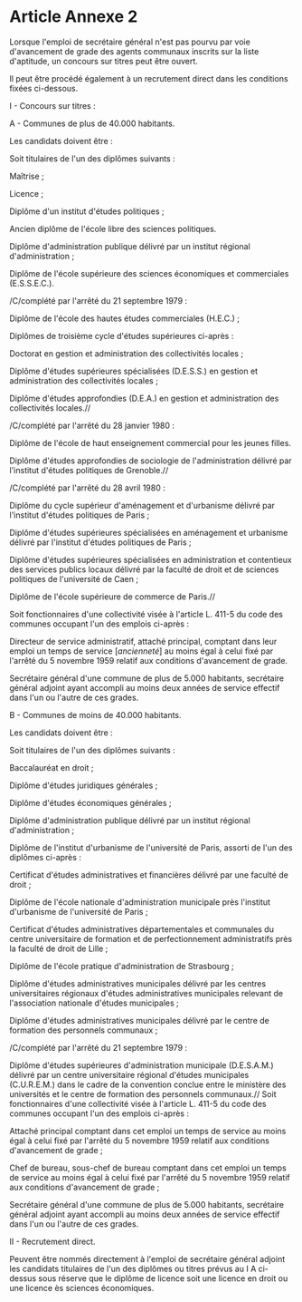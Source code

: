 # Article Annexe 2

Lorsque l'emploi de secrétaire général n'est pas pourvu par voie d'avancement de grade des agents communaux inscrits sur la liste d'aptitude, un concours sur titres peut être ouvert.

Il peut être procédé également à un recrutement direct dans les conditions fixées ci-dessous.

I - Concours sur titres :

A - Communes de plus de 40.000 habitants.

Les candidats doivent être :

Soit titulaires de l'un des diplômes suivants :

Maîtrise ;

Licence ;

Diplôme d'un institut d'études politiques ;

Ancien diplôme de l'école libre des sciences politiques.

Diplôme d'administration publique délivré par un institut régional d'administration ;

Diplôme de l'école supérieure des sciences économiques et commerciales (E.S.S.E.C.).

/C/complété par l'arrêté du 21 septembre 1979 :

Diplôme de l'école des hautes études commerciales (H.E.C.) ;

Diplômes de troisième cycle d'études supérieures ci-après :

Doctorat en gestion et administration des collectivités locales ;

Diplôme d'études supérieures spécialisées (D.E.S.S.) en gestion et administration des collectivités locales ;

Diplôme d'études approfondies (D.E.A.) en gestion et administration des collectivités locales.//

/C/complété par l'arrêté du 28 janvier 1980 :

Diplôme de l'école de haut enseignement commercial pour les jeunes filles.

Diplôme d'études approfondies de sociologie de l'administration délivré par l'institut d'études politiques de Grenoble.//

/C/complété par l'arrêté du 28 avril 1980 :

Diplôme du cycle supérieur d'aménagement et d'urbanisme délivré par l'institut d'études politiques de Paris ;

Diplôme d'études supérieures spécialisées en aménagement et urbanisme délivré par l'institut d'études politiques de Paris ;

Diplôme d'études supérieures spécialisées en administration et contentieux des services publics locaux délivré par la faculté de droit et de sciences politiques de l'université de Caen ;

Diplôme de l'école supérieure de commerce de Paris.//

Soit fonctionnaires d'une collectivité visée à l'article L. 411-5 du code des communes occupant l'un des emplois ci-après :

Directeur de service administratif, attaché principal, comptant dans leur emploi un temps de service [*ancienneté*] au moins égal à celui fixé par l'arrêté du 5 novembre 1959 relatif aux conditions d'avancement de grade.

Secrétaire général d'une commune de plus de 5.000 habitants, secrétaire général adjoint ayant accompli au moins deux années de service effectif dans l'un ou l'autre de ces grades.

B - Communes de moins de 40.000 habitants.

Les candidats doivent être :

Soit titulaires de l'un des diplômes suivants :

Baccalauréat en droit ;

Diplôme d'études juridiques générales ;

Diplôme d'études économiques générales ;

Diplôme d'administration publique délivré par un institut régional d'administration ;

Diplôme de l'institut d'urbanisme de l'université de Paris, assorti de l'un des diplômes ci-après :

Certificat d'études administratives et financières délivré par une faculté de droit ;

Diplôme de l'école nationale d'administration municipale près l'institut d'urbanisme de l'université de Paris ;

Certificat d'études administratives départementales et communales du centre universitaire de formation et de perfectionnement administratifs près la faculté de droit de Lille ;

Diplôme de l'école pratique d'administration de Strasbourg ;

Diplôme d'études administratives municipales délivré par les centres universitaires régionaux d'études administratives municipales relevant de l'association nationale d'études municipales ;

Diplôme d'études administratives municipales délivré par le centre de formation des personnels communaux ;

/C/complété par l'arrêté du 21 septembre 1979 :

Diplôme d'études supérieures d'administration municipale (D.E.S.A.M.) délivré par un centre universitaire régional d'études municipales (C.U.R.E.M.) dans le cadre de la convention conclue entre le ministère des universités et le centre de formation des personnels communaux.//    Soit fonctionnaires d'une collectivité visée à l'article L. 411-5 du code des communes occupant l'un des emplois ci-après :

Attaché principal comptant dans cet emploi un temps de service au moins égal à celui fixé par l'arrêté du 5 novembre 1959 relatif aux conditions d'avancement de grade ;

Chef de bureau, sous-chef de bureau comptant dans cet emploi un temps de service au moins égal à celui fixé par l'arrêté du 5 novembre 1959 relatif aux conditions d'avancement de grade ;

Secrétaire général d'une commune de plus de 5.000 habitants, secrétaire général adjoint ayant accompli au moins deux années de service effectif dans l'un ou l'autre de ces grades.

II - Recrutement direct.

Peuvent être nommés directement à l'emploi de secrétaire général adjoint les candidats titulaires de l'un des diplômes ou titres prévus au I A ci-dessus sous réserve que le diplôme de licence soit une licence en droit ou une licence ès sciences économiques.
